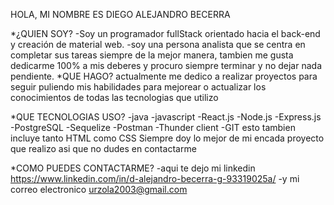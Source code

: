 HOLA, MI NOMBRE ES DIEGO ALEJANDRO BECERRA

*¿QUIEN SOY? 
-Soy un programador fullStack orientado hacia el back-end y creación de material web.
-soy una persona analista que se centra en completar sus tareas siempre de la mejor manera, tambien me gusta dedicarme 100% a mis deberes y procuro siempre terminar y no dejar nada pendiente.
*QUE HAGO?
actualmente me dedico a realizar proyectos para seguir puliendo mis habilidades para mejorear o actualizar los conocimientos de todas las tecnologias que utilizo

*QUE TECNOLOGIAS USO?
-java
-javascript
-React.js
-Node.js
-Express.js
-PostgreSQL
-Sequelize
-Postman
-Thunder client
-GIT
esto tambien incluye tanto HTML como CSS
Siempre doy lo mejor de mi encada proyecto que realizo asi que no dudes en contactarme

*COMO PUEDES CONTACTARME?
-aqui te dejo mi linkedin
https://www.linkedin.com/in/d-alejandro-becerra-g-93319025a/
-y mi correo electronico 
urzola2003@gmail.com
